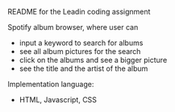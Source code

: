 README for the Leadin coding assignment

Spotify album browser, where user can
- input a keyword to search for albums
- see all album pictures for the search
- click on the albums and see a bigger picture
- see the title and the artist of the album

Implementation language:
- HTML, Javascript, CSS
